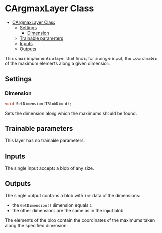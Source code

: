 # CArgmaxLayer Class

<!-- TOC -->

- [CArgmaxLayer Class](#cargmaxlayer-class)
    - [Settings](#settings)
        - [Dimension](#dimension)
    - [Trainable parameters](#trainable-parameters)
    - [Inputs](#inputs)
    - [Outputs](#outputs)

<!-- /TOC -->

This class implements a layer that finds, for a single input, the coordinates of the maximum elements along a given dimension.

## Settings

### Dimension

```c++
void SetDimension(TBlobDim d);
```

Sets the dimension along which the maximums should be found.

## Trainable parameters

This layer has no trainable parameters.

## Inputs

The single input accepts a blob of any size.

## Outputs

The single output contains a blob with `int` data of the dimensions:

- the `GetDimension()` dimension equals `1`
- the other dimensions are the same as in the input blob

The elements of the blob contain the coordinates of the maximums taken along the specified dimension.
